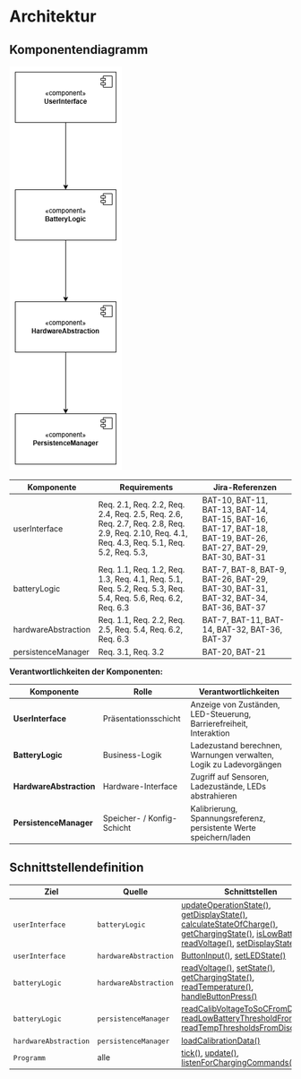 # Architektur

## Komponentendiagramm

![Komponentendiagramm](../referenziert/Architektur/Komponentendiagramm.png)

| **Komponente**      | **Requirements**                                                                                                                             | **Jira-Referenzen**                                                                                            |
|---------------------|----------------------------------------------------------------------------------------------------------------------------------------------|----------------------------------------------------------------------------------------------------------------|
| userInterface       | Req. 2.1, Req. 2.2, Req. 2.4, Req. 2.5, Req. 2.6, Req. 2.7, Req. 2.8, Req. 2.9, Req. 2.10, Req. 4.1, Req. 4.3, Req. 5.1, Req. 5.2, Req. 5.3, | BAT-10, BAT-11, BAT-13, BAT-14, BAT-15, BAT-16, BAT-17, BAT-18, BAT-19, BAT-26, BAT-27, BAT-29, BAT-30, BAT-31 |
| batteryLogic        | Req. 1.1, Req. 1.2, Req. 1.3, Req. 4.1, Req. 5.1, Req. 5.2, Req. 5.3, Req. 5.4, Req. 5.6, Req. 6.2, Req. 6.3                                 | BAT-7, BAT-8, BAT-9, BAT-26, BAT-29, BAT-30, BAT-31, BAT-32, BAT-34, BAT-36, BAT-37                            |
| hardwareAbstraction | Req. 1.1, Req. 2.2, Req. 2.5, Req. 5.4, Req. 6.2, Req. 6.3                                                                                   | BAT-7, BAT-11, BAT-14, BAT-32, BAT-36, BAT-37                                                                  |
| persistenceManager  | Req. 3.1, Req. 3.2                                                                                                                           | BAT-20, BAT-21                                                                                                 |

**Verantwortlichkeiten der Komponenten:**

| **Komponente**          | **Rolle**                  | **Verantwortlichkeiten**                                            |
|-------------------------|----------------------------|---------------------------------------------------------------------|
| **UserInterface**       | Präsentationsschicht       | Anzeige von Zuständen, LED-Steuerung, Barrierefreiheit, Interaktion |
| **BatteryLogic**        | Business-Logik             | Ladezustand berechnen, Warnungen verwalten, Logik zu Ladevorgängen  |
| **HardwareAbstraction** | Hardware-Interface         | Zugriff auf Sensoren, Ladezustände, LEDs abstrahieren               |
| **PersistenceManager**  | Speicher- / Konfig-Schicht | Kalibrierung, Spannungsreferenz, persistente Werte speichern/laden  |

## Schnittstellendefinition

| **Ziel**              | **Quelle**            | **Schnittstellen**                                                                                                                                                                                                                                                                                                                                                                                                                                                                                                                                                                                                                                                                                                                                                        |
|-----------------------|-----------------------|---------------------------------------------------------------------------------------------------------------------------------------------------------------------------------------------------------------------------------------------------------------------------------------------------------------------------------------------------------------------------------------------------------------------------------------------------------------------------------------------------------------------------------------------------------------------------------------------------------------------------------------------------------------------------------------------------------------------------------------------------------------------------|
| `userInterface`       | `batteryLogic`        | [updateOperationState()](../referenziert/Architektur/Schnittstellendokumentation.md#methode-updateoperationstate), [getDisplayState()](../referenziert/Architektur/Schnittstellendokumentation.md#methode-getdisplaystate), [calculateStateOfCharge()](../referenziert/Architektur/Schnittstellendokumentation.md#methode-calculatestateofcharge), [getChargingState()](../referenziert/Architektur/Schnittstellendokumentation.md#methode-getchargingstate), [isLowBattery()](../referenziert/Architektur/Schnittstellendokumentation.md#methode-islowbattery), [readVoltage()](../referenziert/Architektur/Schnittstellendokumentation.md#methode-readvoltage), [setDisplayState()](../referenziert/Architektur/Schnittstellendokumentation.md#methode-setdisplaystate) |
| `userInterface`       | `hardwareAbstraction` | [ButtonInput()](../referenziert/Architektur/Schnittstellendokumentation.md#methode-buttoninput), [setLEDState()](../referenziert/Architektur/Schnittstellendokumentation.md#methode-setledstate)                                                                                                                                                                                                                                                                                                                                                                                                                                                                                                                                                                          |
| `batteryLogic`        | `hardwareAbstraction` | [readVoltage()](../referenziert/Architektur/Schnittstellendokumentation.md#methode-readvoltage), [setState()](../referenziert/Architektur/Schnittstellendokumentation.md#methode-setstate), [getChargingState()](../referenziert/Architektur/Schnittstellendokumentation.md#methode-getchargingstate), [readTemperature()](../referenziert/Architektur/Schnittstellendokumentation.md#methode-readtemperature), [handleButtonPress()](../referenziert/Architektur/Schnittstellendokumentation.md#methode-handlebuttonpress)                                                                                                                                                                                                                                               |
| `batteryLogic`        | `persistenceManager`  | [readCalibVoltageToSoCFromDisc()](../referenziert/Architektur/Schnittstellendokumentation.md#methode-readcalibvoltagetosocfromdisc), [readLowBatteryThresholdFromDisc()](../referenziert/Architektur/Schnittstellendokumentation.md#methode-readlowbatterythresholdfromdisc), [readTempThresholdsFromDisc()](../referenziert/Architektur/Schnittstellendokumentation.md#methode-readtempthresholdfromdisc)                                                                                                                                                                                                                                                                                                                                                                |
| `hardwareAbstraction` | `persistenceManager`  | [loadCalibrationData()](../referenziert/Architektur/Schnittstellendokumentation.md#methode-loadcalibrationdata)                                                                                                                                                                                                                                                                                                                                                                                                                                                                                                                                                                                                                                                           |
| `Programm`            | alle                  | [tick()](../referenziert/Architektur/Schnittstellendokumentation.md#methode-tick), [update()](../referenziert/Architektur/Schnittstellendokumentation.md#methode-update), [listenForChargingCommands()](../referenziert/Architektur/Schnittstellendokumentation.md#methode-listenforchargingcommands)                                                                                                                                                                                                                                                                                                                                                                                                                                                                     |
